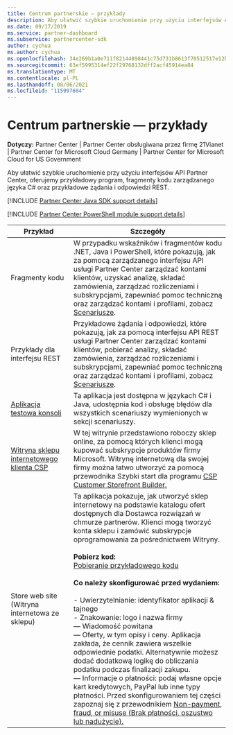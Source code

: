 ```yaml
---
title: Centrum partnerskie — przykłady
description: Aby ułatwić szybkie uruchomienie przy użyciu interfejsów API Partner Center, oferujemy przykładowy program, fragmenty kodu zarządzanego C\ oraz przykładowe żądania i odpowiedzi REST.
ms.date: 09/17/2019
ms.service: partner-dashboard
ms.subservice: partnercenter-sdk
author: cychua
ms.author: cychua
ms.openlocfilehash: 34e269b1a0e711f82144898441c75d731b8613f70512517e12b6705990b35622
ms.sourcegitcommit: 63ef5995314ef22f29768132dff2acf45914ea84
ms.translationtype: MT
ms.contentlocale: pl-PL
ms.lasthandoff: 08/06/2021
ms.locfileid: "115997604"
---
```

# <a name="partner-center-samples"></a>Centrum partnerskie — przykłady

**Dotyczy:** Partner Center | Partner Center obsługiwana przez firmę 21Vianet | Partner Center for Microsoft Cloud Germany | Partner Center for Microsoft Cloud for US Government

Aby ułatwić szybkie uruchomienie przy użyciu interfejsów API Partner Center, oferujemy przykładowy program, fragmenty kodu zarządzanego języka C# oraz przykładowe żądania i odpowiedzi REST.

[!INCLUDE [Partner Center Java SDK support details](../includes/java-sdk-support.md)]

[!INCLUDE [Partner Center PowerShell module support details](../includes/powershell-module-support.md)]

| Przykład                                                        | Szczegóły                                             |
|---------------------------------------------------------------|-----------------------------------------------------|
| Fragmenty kodu                                                 | W przypadku wskaźników i fragmentów kodu .NET, Java i PowerShell, które pokazują, jak za pomocą zarządzanego interfejsu API usługi Partner Center zarządzać kontami klientów, uzyskać analizę, składać zamówienia, zarządzać rozliczeniami i subskrypcjami, zapewniać pomoc techniczną oraz zarządzać kontami i profilami, zobacz [Scenariusze](scenarios.md).                                                                          |
| Przykłady dla interfejsu REST                                                  | Przykładowe żądania i odpowiedzi, które pokazują, jak za pomocą interfejsu API REST usługi Partner Center zarządzać kontami klientów, pobierać analizy, składać zamówienia, zarządzać rozliczeniami i subskrypcjami, zapewniać pomoc techniczną oraz zarządzać kontami i profilami, zobacz [Scenariusze](scenarios.md).                                                                                                       |
| [Aplikacja testowa konsoli](console-test-app.md)                       | Ta aplikacja jest dostępna w językach C# i Java, udostępnia kod i obsługę błędów dla wszystkich scenariuszy wymienionych w sekcji scenariuszy.                                                                        |
| [Witryna sklepu internetowego klienta CSP](csp-customer-web-storefront.md) | W tej witrynie przedstawiono roboczy sklep online, za pomocą których klienci mogą kupować subskrypcje produktów firmy Microsoft. Witrynę internetową dla swojej firmy można łatwo utworzyć za pomocą przewodnika Szybki start dla programu [CSP Customer Storefront Builder.](csp-customer-storefront-builder-quick-start-guide-.md)                                                              |
| Store web site (Witryna internetowa ze sklepu)                                                | Ta aplikacja pokazuje, jak utworzyć sklep internetowy na podstawie katalogu ofert dostępnych dla Dostawca rozwiązań w chmurze partnerów. Klienci mogą tworzyć konta sklepu i zamówić subskrypcje oprogramowania za pośrednictwem Witryny.<br/><br/>                  **Pobierz kod:**<br/> [Pobieranie przykładowego kodu](https://go.microsoft.com/fwlink/p/?LinkId=746683)<br/><br/>                                            **Co należy skonfigurować przed wydaniem:**<br/><br/> - Uwierzytelnianie: identyfikator aplikacji & tajnego<br/> - Znakowanie: logo i nazwa firmy<br/> — Wiadomość powitana<br/> — Oferty, w tym opisy i ceny. Aplikacja zakłada, że cennik zawiera wszelkie odpowiednie podatki. Alternatywnie możesz dodać dodatkową logikę do obliczania podatku podczas finalizacji zakupu.<br/> — Informacje o płatności: podaj własne opcje kart kredytowych, PayPal lub inne typy płatności. Przed skonfigurowaniem tej części zapoznaj się z przewodnikiem [Non-payment, fraud, or misuse (Brak płatności, oszustwo lub nadużycie).](/partner-center/non-payment-fraud-misuse) |